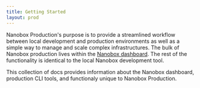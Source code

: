 ```yaml
---
title: Getting Started
layout: prod
---
```


Nanobox Production's purpose is to provide a streamlined workflow between local development and production environments as well as a simple way to manage and scale complex infrastructures. The bulk of Nanobox production lives within the [Nanobox dashboard](https://dashboard.nanobox.io). The rest of the functionality is identical to the local Nanobox development tool.

This collection of docs provides information about the Nanobox dashboard, production CLI tools, and functionaly unique to Nanobox Production.
